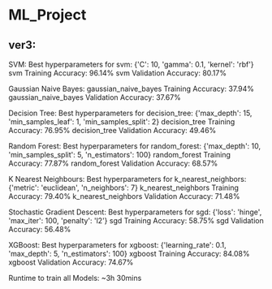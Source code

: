 # ML_Project
## ver3:

SVM:
Best hyperparameters for svm: {'C': 10, 'gamma': 0.1, 'kernel': 'rbf'}
svm Training Accuracy: 96.14%
svm Validation Accuracy: 80.17%

Gaussian Naive Bayes:
gaussian_naive_bayes Training Accuracy: 37.94%
gaussian_naive_bayes Validation Accuracy: 37.67%

Decision Tree:
Best hyperparameters for decision_tree: {'max_depth': 15, 'min_samples_leaf': 1, 'min_samples_split': 2}
decision_tree Training Accuracy: 76.95%
decision_tree Validation Accuracy: 49.46%

Random Forest:
Best hyperparameters for random_forest: {'max_depth': 10, 'min_samples_split': 5, 'n_estimators': 100}
random_forest Training Accuracy: 77.87%
random_forest Validation Accuracy: 68.57%

K Nearest Neighbours:
Best hyperparameters for k_nearest_neighbors: {'metric': 'euclidean', 'n_neighbors': 7}
k_nearest_neighbors Training Accuracy: 79.40%
k_nearest_neighbors Validation Accuracy: 71.48%

Stochastic Gradient Descent:
Best hyperparameters for sgd: {'loss': 'hinge', 'max_iter': 100, 'penalty': 'l2'}
sgd Training Accuracy: 58.75%
sgd Validation Accuracy: 56.48%

XGBoost:
Best hyperparameters for xgboost: {'learning_rate': 0.1, 'max_depth': 5, 'n_estimators': 100}
xgboost Training Accuracy: 84.08%
xgboost Validation Accuracy: 74.67%

Runtime to train all Models: ~3h 30mins
